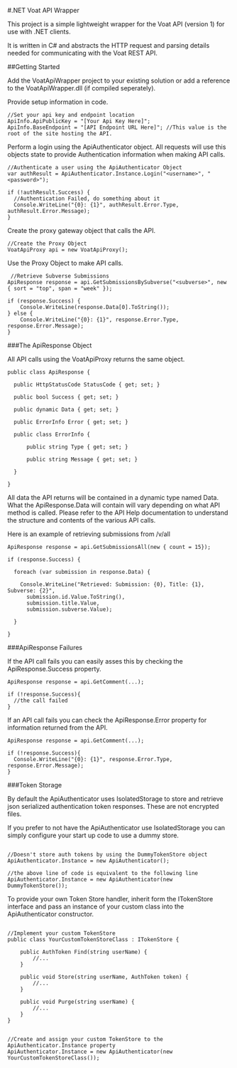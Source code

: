 #.NET Voat API Wrapper

This project is a simple lightweight wrapper for the Voat API (version 1) for use with .NET clients.


It is written in C# and abstracts the HTTP request and parsing details needed for communicating with the Voat REST API.

##Getting Started

Add the VoatApiWrapper project to your existing solution or add a reference to the VoatApiWrapper.dll (if compiled seperately).

Provide setup information in code.
~~~
//Set your api key and endpoint location
ApiInfo.ApiPublicKey = "[Your Api Key Here]";
ApiInfo.BaseEndpoint = "[API Endpoint URL Here]"; //This value is the root of the site hosting the API.
~~~

Perform a login using the ApiAuthenticator object. All requests will use this objects state to provide Authentication information when making API calls.

~~~
//Authenticate a user using the ApiAuthenticator Object
var authResult = ApiAuthenticator.Instance.Login("<username>", "<password>");

if (!authResult.Success) {
  //Authentication Failed, do something about it
  Console.WriteLine("{0}: {1}", authResult.Error.Type, authResult.Error.Message);
} 
~~~

Create the proxy gateway object that calls the API.
~~~
//Create the Proxy Object
VoatApiProxy api = new VoatApiProxy();
~~~

Use the Proxy Object to make API calls.
~~~
 //Retrieve Subverse Submissions 
ApiResponse response = api.GetSubmissionsBySubverse("<subverse>", new { sort = "top", span = "week" });

if (response.Success) {
    Console.WriteLine(response.Data[0].ToString());
} else {
    Console.WriteLine("{0}: {1}", response.Error.Type, response.Error.Message);
}
~~~

###The ApiResponse Object

All API calls using the VoatApiProxy returns the same object.

~~~
public class ApiResponse {

  public HttpStatusCode StatusCode { get; set; }
  
  public bool Success { get; set; }
  
  public dynamic Data { get; set; }
  
  public ErrorInfo Error { get; set; }
  
  public class ErrorInfo {
  
      public string Type { get; set; }
      
      public string Message { get; set; }
      
  }

}
~~~

All data the API returns will be contained in a dynamic type named Data. What the ApiResponse.Data will contain will vary depending on what API method is called. Please refer to the API Help documentation to understand the structure and contents of the various API calls.


Here is an example of retrieving submissions from /v/all 
~~~
ApiResponse response = api.GetSubmissionsAll(new { count = 15});

if (response.Success) {

  foreach (var submission in response.Data) {
  
    Console.WriteLine("Retrieved: Submission: {0}, Title: {1}, Subverse: {2}",
      submission.id.Value.ToString(),
      submission.title.Value,
      submission.subverse.Value);
      
  }
  
}
~~~

###ApiResponse Failures

If the API call fails you can easily asses this by checking the ApiResponse.Success property.
~~~
ApiResponse response = api.GetComment(...);

if (!response.Success){
  //the call failed
}

~~~

If an API call fails you can check the ApiResponse.Error property for information returned from the API.

~~~
ApiResponse response = api.GetComment(...);

if (!response.Success){
  Console.WriteLine("{0}: {1}", response.Error.Type, response.Error.Message);
}

~~~

###Token Storage

By default the ApiAuthenticator uses IsolatedStorage to store and retrieve json serialized authentication token responses. These are not encrypted files. 

If you prefer to not have the ApiAuthenticator use IsolatedStorage you can simply configure your start up code to use a dummy store.

~~~

//Doesn't store auth tokens by using the DummyTokenStore object
ApiAuthenticator.Instance = new ApiAuthenticator();

//the above line of code is equivalent to the following line 
ApiAuthenticator.Instance = new ApiAuthenticator(new DummyTokenStore());

~~~

To provide your own Token Store handler, inherit form the ITokenStore interface and pass an instance of your custom class into the ApiAuthenticator constructor.

~~~

//Implement your custom TokenStore
public class YourCustomTokenStoreClass : ITokenStore {

    public AuthToken Find(string userName) {
        //...
    }

    public void Store(string userName, AuthToken token) {
        //...
    }

    public void Purge(string userName) {
        //...
    }
}


//Create and assign your custom TokenStore to the ApiAuthenticator.Instance property
ApiAuthenticator.Instance = new ApiAuthenticator(new YourCustomTokenStoreClass());

~~~
